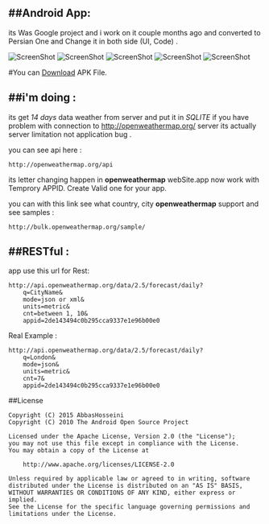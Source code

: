 
##Android App:
---------
its Was Google project and i work on it couple months ago and converted to Persian One and Change it in both side (UI, Code) .

![ScreenShot](https://github.com/abbashosseini/Android-Persian-weather/blob/master/1.png)
![ScreenShot](https://github.com/abbashosseini/Android-Persian-weather/blob/master/2.png)
![ScreenShot](https://github.com/abbashosseini/Android-Persian-weather/blob/master/3.png)
![ScreenShot](https://github.com/abbashosseini/Android-Persian-weather/blob/master/4.png)
![ScreenShot](https://github.com/abbashosseini/Android-Persian-weather/blob/master/5.png)


#You can [Download](https://github.com/abbashosseini/Android-Persian-weather/blob/master/app/App.apk?raw=true) APK File.

	

##i'm doing :
------------
its get *14 days* data weather from server and put it in *SQLITE* if you have problem with connection to http://openweathermap.org/ server 
its actually server limitation not application bug .

you can see api here :

	http://openweathermap.org/api

its letter changing happen in **openweathermap** webSite.app now work with Temprory APPID. Create Valid one for your app.

you can with this link see what country, city **openweathermap** support and see samples :

	http://bulk.openweathermap.org/sample/

##RESTful :
-----------
app use this url for Rest:
	
	http://api.openweathermap.org/data/2.5/forecast/daily?
		q=CityName&
		mode=json or xml&
		units=metric&
		cnt=between 1, 10&
		appid=2de143494c0b295cca9337e1e96b00e0

Real Example :

	http://api.openweathermap.org/data/2.5/forecast/daily?
		q=London&
		mode=json&
		units=metric&
		cnt=7&
		appid=2de143494c0b295cca9337e1e96b00e0

##License

	Copyright (C) 2015 AbbasHosseini
	Copyright (C) 2010 The Android Open Source Project
	
	Licensed under the Apache License, Version 2.0 (the "License");
	you may not use this file except in compliance with the License.
	You may obtain a copy of the License at
	
	    http://www.apache.org/licenses/LICENSE-2.0
	
	Unless required by applicable law or agreed to in writing, software
	distributed under the License is distributed on an "AS IS" BASIS,
	WITHOUT WARRANTIES OR CONDITIONS OF ANY KIND, either express or implied.
	See the License for the specific language governing permissions and
	limitations under the License.
